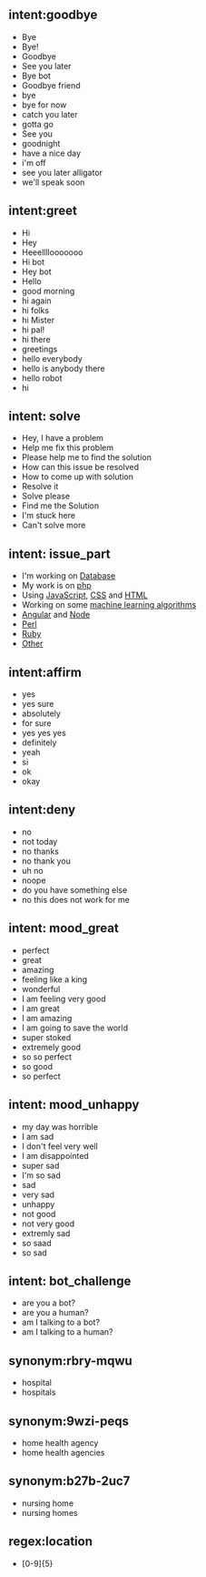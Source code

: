 ## intent:goodbye
- Bye
- Bye!
- Goodbye
- See you later
- Bye bot
- Goodbye friend
- bye
- bye for now
- catch you later
- gotta go
- See you
- goodnight
- have a nice day
- i'm off
- see you later alligator
- we'll speak soon

## intent:greet
- Hi
- Hey
- Heeellllooooooo
- Hi bot
- Hey bot
- Hello
- good morning
- hi again
- hi folks
- hi Mister
- hi pal!
- hi there
- greetings
- hello everybody
- hello is anybody there
- hello robot
- hi

## intent: solve
- Hey, I have a problem
- Help me fix this problem
- Please help me to find the solution
- How can this issue be resolved
- How to come up with solution
- Resolve it
- Solve please
- Find me the Solution
- I'm stuck here
- Can't solve more

## intent: issue_part
- I'm working on [Database](technology_type)
- My work is on [php](technology_type)
- Using [JavaScript](technology_type), [CSS](technology_type) and [HTML](technology_type)
- Working on some [machine learning algorithms](technology_type)
- [Angular](technology_type) and [Node](technology_type)
- [Perl](technology_type) 
- [Ruby](technology_type)
- [Other](technology_type)


## intent:affirm
- yes
- yes sure
- absolutely
- for sure
- yes yes yes
- definitely
- yeah
- si
- ok
- okay

## intent:deny
- no
- not today
- no thanks
- no thank you
- uh no
- noope
- do you have something else
- no this does not work for me

## intent: mood_great
- perfect
- great
- amazing
- feeling like a king
- wonderful
- I am feeling very good
- I am great
- I am amazing
- I am going to save the world
- super stoked
- extremely good
- so so perfect
- so good
- so perfect

## intent: mood_unhappy
- my day was horrible
- I am sad
- I don't feel very well
- I am disappointed
- super sad
- I'm so sad
- sad
- very sad
- unhappy
- not good
- not very good
- extremly sad
- so saad
- so sad

## intent: bot_challenge
- are you a bot?
- are you a human?
- am I talking to a bot?
- am I talking to a human?

## synonym:rbry-mqwu
- hospital
- hospitals

## synonym:9wzi-peqs
- home health agency
- home health agencies

## synonym:b27b-2uc7
- nursing home
- nursing homes

## regex:location
- [0-9]{5}


